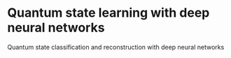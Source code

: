 # Quantum state learning with deep neural networks

Quantum state classification and reconstruction with deep neural networks


